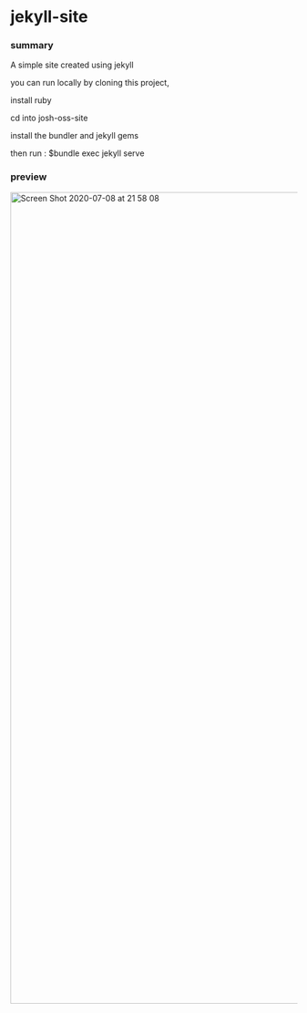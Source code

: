 # jekyll-site

### summary
A simple site created using jekyll

you can run locally by cloning this project, 

install ruby

cd into josh-oss-site

install the bundler and jekyll gems

then run :
   $bundle exec jekyll serve

### preview 
<img width="1424" alt="Screen Shot 2020-07-08 at 21 58 08" src="https://user-images.githubusercontent.com/18710964/86959287-3b10c080-c166-11ea-98b4-b3adf6e498da.png">
